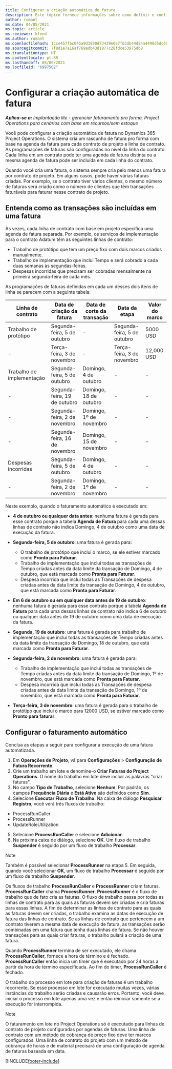 ```yaml
---
title: Configurar a criação automática de fatura
description: Este tópico fornece informações sobre como definir e configurar a criação automática de faturas pro forma.
author: rumant
ms.date: 04/05/2021
ms.topic: article
ms.reviewer: kfend
ms.author: rumant
ms.openlocfilehash: 1cce457fbc04ba9d3890d73439e6e7fd3db44d84a4498d5dc68ed82d362158b5
ms.sourcegitcommit: 7f8d1e7a16af769adb43d1877c28fdce53975db8
ms.translationtype: HT
ms.contentlocale: pt-BR
ms.lasthandoff: 08/06/2021
ms.locfileid: "6997502"
---
```

# <a name="set-up-automatic-invoice-creation"></a>Configurar a criação automática de fatura 
 
_**Aplica-se a:** Implantação lite - gerenciar faturamento pro forma, Project Operations para cenários com base em recursos/sem estoque_

Você pode configurar a criação automática de fatura no Dynamics 365 Project Operations. O sistema cria um rascunho de fatura pro forma com base na agenda da fatura para cada contrato de projeto e linha de contrato. As programações de faturas são configuradas no nível da linha do contrato. Cada linha em um contrato pode ter uma agenda de fatura distinta ou a mesma agenda de fatura pode ser incluída em cada linha do contrato.

Quando você cria uma fatura, o sistema sempre cria pelo menos uma fatura por contrato de projeto. Em alguns casos, pode haver várias faturas criadas. Por exemplo, se o contrato tiver vários clientes, o mesmo número de faturas será criado como o número de clientes que têm transações faturáveis para faturar nesse contrato de projeto.

## <a name="understand-how-transactions-are-included-on-an-invoice"></a>Entenda como as transações são incluídas em uma fatura 

Às vezes, cada linha de contrato com base em projeto especifica uma agenda de fatura separada. Por exemplo, os serviços de implementação para o contrato Adatum têm as seguintes linhas de contrato:

- Trabalho de protótipo que tem um preço fixo com dois marcos criados manualmente.
- Trabalho de implementação que inclui Tempo e será cobrado a cada duas semanas às segundas-feiras.
- Despesas incorridas que precisam ser cobradas mensalmente na primeira segunda-feira de cada mês.

As programações de faturas definidas em cada um desses dois itens de linha se parecem com a seguinte tabela:

| Linha de contrato | Data de criação da fatura | Data de corte da transação | Data da etapa | Valor do marco |
| --- | --- | --- | --- | --- |
| Trabalho de protótipo | Segunda-feira, 5 de outubro | - | Segunda-feira, 5 de outubro | 5000 USD |
| - | Terça-feira, 3 de novembro | - | Terça-feira, 3 de novembro | 12,000 USD |
| Trabalho de implementação | Segunda-feira, 5 de outubro | Domingo, 4 de outubro | - | - |
| - | Segunda-feira, 19 de outubro | Domingo, 18 de outubro | - | - |
| - | Segunda-feira, 2 de novembro | Domingo, 1º de novembro | - | - |
| - | Segunda-feira, 16 de novembro | Domingo, 15 de novembro | - | - |
| Despesas incorridas | Segunda-feira, 5 de outubro | Domingo, 4 de outubro | - | - |
| - | Segunda-feira, 2 de novembro | Domingo, 1º de novembro | - | - |

Neste exemplo, quando o faturamento automático é executado em:

- **4 de outubro ou qualquer data antes**: nenhuma fatura é gerada para esse contrato porque a tabela **Agenda de Fatura** para cada uma dessas linhas de contrato não indica Domingo, 4 de outubro como uma data de execução da fatura.
- **Segunda-feira, 5 de outubro**: uma fatura é gerada para:

    - O trabalho de protótipo que inclui o marco, se ele estiver marcado como **Pronto para Faturar**.
    - Trabalho de implementação que inclui todas as transações de Tempo criadas antes da data limite da transação de Domingo, 4 de outubro, que está marcada como **Pronta para Faturar**.
    - Despesa incorrida que inclui todas as Transações de despesa criadas antes da data limite da transação de Domingo, 4 de outubro, que está marcada como **Pronta para Faturar**.
  
- **Em 6 de outubro ou em qualquer data antes de 19 de outubro**: nenhuma fatura é gerada para esse contrato porque a tabela **Agenda de Fatura** para cada uma dessas linhas de contrato não indica 6 de outubro ou qualquer data antes de 19 de outubro como uma data de execução da fatura.
- **Segunda, 19 de outubro**: uma fatura é gerada para trabalho de implementação que inclui todas as transações de Tempo criadas antes da data limite da transação de Domingo, 18 de outubro, que está marcada como **Pronta para Faturar**.
- **Segunda-feira, 2 de novembro**: uma fatura é gerada para:

    - Trabalho de implementação que inclui todas as transações de Tempo criadas antes da data limite da transação de Domingo, 1º de novembro, que está marcada como **Pronta para Faturar**.
    - Despesa incorrida que inclui todas as Transações de despesa criadas antes da data limite da transação de Domingo, 1º de novembro, que está marcada como **Pronta para Faturar**.

- **Terça-feira, 3 de novembro**: uma fatura é gerada para o trabalho de protótipo que inclui o marco para 12000 USD, se estiver marcado como **Pronto para faturar**.

## <a name="configure-automatic-invoicing"></a>Configurar o faturamento automático

Conclua as etapas a seguir para configurar a execução de uma fatura automatizada.

1. Em **Operações de Projeto**, vá para **Configurações** > **Configuração de Fatura Recorrente**.
2. Crie um trabalho em lote e denomine-o **Criar Faturas do Project Operations**. O nome do trabalho em lote deve incluir as palavras "criar faturas".
3. No campo **Tipo de Trabalho**, selecione **Nenhum**. Por padrão, os campos **Frequência Diária** e **Está Ativo** são definidos como **Sim**.
4. Selecione **Executar Fluxo de Trabalho**. Na caixa de diálogo **Pesquisar Registro**, você verá três fluxos de trabalho:

- ProcessRunCaller
- ProcessRunner
- UpdateRoleUtilization

5. Selecione **ProcessRunCaller** e selecione **Adicionar**.
6. Na próxima caixa de diálogo, selecione **OK**. Um fluxo de trabalho **Suspender** é seguido por um fluxo de trabalho **Processar**. 

> [!NOTE]
> Também é possível selecionar **ProcessRunner** na etapa 5. Em seguida, quando você selecionar **OK**, um fluxo de trabalho **Processar** é seguido por um fluxo de trabalho **Suspender**.

Os fluxos de trabalho **ProcessRunCaller** e **ProcessRunner** criam faturas. **ProcessRunCaller** chama **ProcessRunner**. **ProcessRunner** é o fluxo de trabalho que de fato cria as faturas. O fluxo de trabalho passa por todas as linhas de contrato para as quais as faturas devem ser criadas e cria faturas para essas linhas. A fim de determinar as linhas de contrato para as quais as faturas devem ser criadas, o trabalho examina as datas de execução de fatura das linhas de contrato. Se as linhas de contrato que pertencem a um contrato tiverem a mesma data de execução de fatura, as transações serão combinadas em uma fatura que tenha duas linhas de fatura. Se não houver transações para as quais criar faturas, o trabalho pulará a criação de uma fatura.

Quando **ProcessRunner** termina de ser executado, ele chama **ProcessRunCaller**, fornece a hora de término e é fechado. **ProcessRunCaller** então inicia um timer que é executado por 24 horas a partir da hora de término especificada. Ao fim do timer, **ProcessRunCaller** é fechado.

O trabalho do processo em lote para criação de faturas é um trabalho recorrente. Se esse processo em lote for executado muitas vezes, várias instâncias do trabalho serão criadas e causarão erros. Portanto, você deve iniciar o processo em lote apenas uma vez e então reiniciar somente se a execução for interrompida.

> [!NOTE]
> O faturamento em lote no Project Operations só é executado para linhas de contrato de projeto configuradas por agendas de faturas. Uma linha de contrato com um método de cobrança de preço fixo deve ter marcos configurados. Uma linha de contrato do projeto com um método de cobrança de horas e de material precisará de uma configuração de agenda de faturas baseada em data.


[!INCLUDE[footer-include](../../includes/footer-banner.md)]
